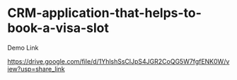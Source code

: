 # CRM-application-that-helps-to-book-a-visa-slot

Demo Link

https://drive.google.com/file/d/1YhlshSsClJpS4JGR2CoQG5W7fgfENK0W/view?usp=share_link
